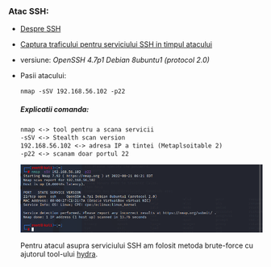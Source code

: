 ### Atac SSH:

   - [Despre SSH](https://github.com/Dani780-C/Cyber-security/blob/main/learn/_ssh.md)
   - [Captura traficului pentru serviciului SSH in timpul atacului](https://github.com/Dani780-C/Cyber-security/blob/main/captures/ftp-traffic.pcapng)
   - versiune: *OpenSSH 4.7p1 Debian 8ubuntu1 (protocol 2.0)*
   - Pasii atacului:
         
         nmap -sSV 192.168.56.102 -p22
     ##### Explicatii comanda:
        ```
        nmap <-> tool pentru a scana servicii
        -sSV <-> Stealth scan version
        192.168.56.102 <-> adresa IP a tintei (Metaplsoitable 2)
        -p22 <-> scanam doar portul 22
        ```
     ![My Image](https://github.com/Dani780-C/Cyber-security/blob/main/attacks/imgs/nmap-ssh-p22.png)
     
     Pentru atacul asupra serviciului SSH am folosit metoda brute-force cu ajutorul tool-ului [hydra](https://github.com/Dani780-C/Cyber-security/blob/main/tools/hydra.md).
     
